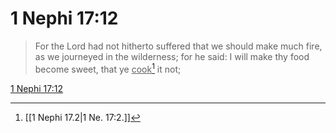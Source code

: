 # 1 Nephi 17:12

> For the Lord had not hitherto suffered that we should make much fire, as we journeyed in the wilderness; for he said: I will make thy food become sweet, that ye <u>cook</u>[^a] it not;

[1 Nephi 17:12](https://www.churchofjesuschrist.org/study/scriptures/bofm/1-ne/17?lang=eng&id=p12#p12)


[^a]: [[1 Nephi 17.2|1 Ne. 17:2.]]

